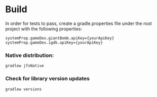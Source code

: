 # Build
In order for tests to pass, create a gradle.properties file under the root project with the following properties:
```
systemProp.gameDex.giantBomb.apiKey={yourApiKey}
systemProp.gameDex.igdb.apiKey={yourApiKey}
```

### Native distribution:
`gradlew jfxNative`

### Check for library version updates
`gradlew versions`